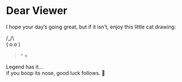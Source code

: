 # Dear Viewer

I hope your day’s going great, but if it isn’t, enjoy this little cat drawing:

 /\_/\  
( o.o ) 
 > ^ <

Legend has it…  
if you boop its nose, good luck follows. 🐾
